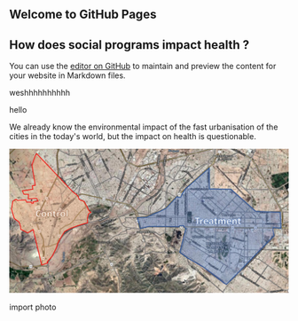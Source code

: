 ## Welcome to GitHub Pages
## How does social programs impact health ?

You can use the [editor on GitHub](https://github.com/hugo2410/datastory/edit/gh-pages/index.md) to maintain and preview the content for your website in Markdown files.

weshhhhhhhhhh

hello 

We already know the environmental impact of the fast urbanisation of the cities in the today's world, but the impact on health is questionable. 

![](Assets/images/slikQCZ.jpg)

import photo